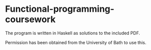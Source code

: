 # Functional-programming-coursework
The program is written in Haskell as solutions to the included PDF.

Permission has been obtained from the University of Bath to use this.
